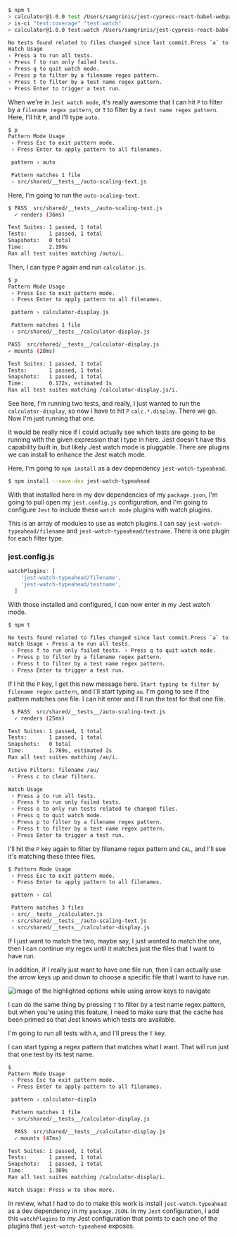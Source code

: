 ```bash
$ npm t
> calculator@1.0.0 test /Users/samgrinis/jest-cypress-react-babel-webpack
> is-ci "test:coverage" "test:watch"
> calculator@1.0.0 test:watch /Users/samgrinis/jest-cypress-react-babel-webpack> jest --watch

No tests found related to files changed since last commit.Press `a` to run all tests, or run Jest with `--watchAll`.
Watch Usage
› Press a to run all tests.
› Press f to run only failed tests.
› Press q to quit watch mode.
› Press p to filter by a filename regex pattern.
› Press t to filter by a test name regex pattern.
› Press Enter to trigger a test run.
```

When we're in `Jest watch mode`, it's really awesome that I can hit `P` to filter by a `filename regex pattern`, or `T` to filter by a `test name regex pattern`. Here, I'll hit `P`, and I'll type `auto`.

```bash
$ p
Pattern Mode Usage
 › Press Esc to exit pattern mode.
 › Press Enter to apply pattern to all filenames.

 pattern › auto

 Pattern matches 1 file
 › src/shared/__tests__/auto-scaling-text.js
```

Here, I'm going to run the `auto-scaling-text`.

```bash
$ PASS  src/shared/__tests__/auto-scaling-text.js
  ✓ renders (36ms)

Test Suites: 1 passed, 1 total
Tests:       1 passed, 1 total
Snapshots:   0 total
Time:        2.199s
Ran all test suites matching /auto/i.
```

Then, I can type `P` again and run `calculator.js`.

```bash
$ p
Pattern Mode Usage
 › Press Esc to exit pattern mode.
 › Press Enter to apply pattern to all filenames.

 pattern › calculator-display.js

 Pattern matches 1 file
 › src/shared/__tests__/calculator-display.js

PASS  src/shared/__tests__/calculator-display.js
✓ mounts (28ms)

Test Suites: 1 passed, 1 total
Tests:       1 passed, 1 total
Snapshots:   1 passed, 1 total
Time:        0.172s, estimated 1s
Ran all test suites matching /calculator-display.js/i.
```

See here, I'm running two tests, and really, I just wanted to run the `calculator-display`, so now I have to hit `P` `calc.*.display`. There we go. Now I'm just running that one.

It would be really nice if I could actually see which tests are going to be running with the given expression that I type in here. Jest doesn't have this capability built in, but likely Jest watch mode is pluggable. There are plugins we can install to enhance the Jest watch mode.

Here, I'm going to `npm install` as a dev dependency `jest-watch-typeahead`.

```bash
$ npm install --save-dev jest-watch-typeahead
```

With that installed here in my dev dependencies of my `package.json`, I'm going to pull open my `jest.config.js` configuration, and I'm going to configure `Jest` to include these `watch mode` plugins with watch plugins.

This is an array of modules to use as watch plugins. I can say `jest-watch-typeahead/filename` and `jest-watch-typeahead/testname`. There is one plugin for each filter type.

### jest.config.js

```js
watchPlugins: [
    'jest-watch-typeahead/filename',
    'jest-watch-typeahead/testname',
  ]
```

With those installed and configured, I can now enter in my Jest watch mode.

```bash
$ npm t

No tests found related to files changed since last commit.Press `a` to run all tests, or run Jest with `--watchAll`.
Watch Usage › Press a to run all tests.
 › Press f to run only failed tests. › Press q to quit watch mode.
 › Press p to filter by a filename regex pattern.
 › Press t to filter by a test name regex pattern.
 › Press Enter to trigger a test run.

```

If I hit the `P` key, I get this new message here. `Start typing to filter by filename regex pattern`, and I'll start typing `au`. I'm going to see if the pattern matches one file. I can hit enter and I'll run the test for that one file.

```bash
 $ PASS  src/shared/__tests__/auto-scaling-text.js
  ✓ renders (25ms)

Test Suites: 1 passed, 1 total
Tests:       1 passed, 1 total
Snapshots:   0 total
Time:        1.789s, estimated 2s
Ran all test suites matching /au/i.

Active Filters: filename /au/
 › Press c to clear filters.

Watch Usage
 › Press a to run all tests.
 › Press f to run only failed tests.
 › Press o to only run tests related to changed files.
 › Press q to quit watch mode.
 › Press p to filter by a filename regex pattern.
 › Press t to filter by a test name regex pattern.
 › Press Enter to trigger a test run.
 ```

I'll hit the `P` key again to filter by filename regex pattern and `CAL`, and I'll see it's matching these three files.

```bash
$ Pattern Mode Usage
 › Press Esc to exit pattern mode.
 › Press Enter to apply pattern to all filenames.

 pattern › cal

 Pattern matches 3 files
 › src/__tests__/calculator.js
 › src/shared/__tests__/auto-scaling-text.js
 › src/shared/__tests__/calculator-display.js
```

If I just want to match the two, maybe say, I just wanted to match the one, then I can continue my regex until it matches just the files that I want to have run.

In addition, if I really just want to have one file run, then I can actually use the arrow keys up and down to choose a specific file that I want to have run.

![image of the highlighted options while using arrow keys to navigate](../images/egghead-filter-which-tests-are-run-with-typeahead-support-in-jest-watch-mode.png)

I can do the same thing by pressing `T` to filter by a test name regex pattern, but when you're using this feature, I need to make sure that the cache has been primed so that Jest knows which tests are available.

I'm going to run all tests with `A`, and I'll press the `T` key.

I can start typing a regex pattern that matches what I want. That will run just that one test by its test name.

```bash
$
Pattern Mode Usage
 › Press Esc to exit pattern mode.
 › Press Enter to apply pattern to all filenames.

 pattern › calculator-displa

 Pattern matches 1 file
 › src/shared/__tests__/calculator-display.js

  PASS  src/shared/__tests__/calculator-display.js
  ✓ mounts (47ms)

Test Suites: 1 passed, 1 total
Tests:       1 passed, 1 total
Snapshots:   1 passed, 1 total
Time:        1.309s
Ran all test suites matching /calculator-displa/i.

Watch Usage: Press w to show more.
```

In review, what I had to do to make this work is install `jest-watch-typeahead` as a dev dependency in my `package.JSON`. In my `Jest` configuration, I add this `watchPlugins` to my Jest configuration that points to each one of the plugins that `jest-watch-typeahead` exposes.